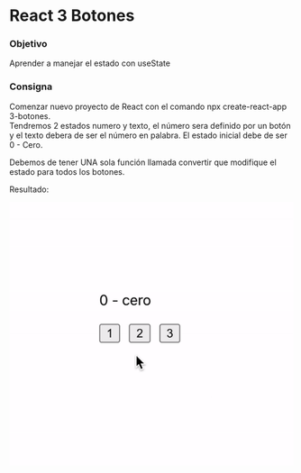 # React 3 Botones

### Objetivo

Aprender a manejar el estado con useState

### Consigna
Comenzar nuevo proyecto de React con el comando npx create-react-app 3-botones. <br>
Tendremos 2 estados numero y texto, el número sera definido por un botón y el texto debera de ser el número en palabra. El estado inicial debe de ser 0 - Cero.


Debemos de tener UNA sola función llamada convertir que modifique el estado para todos los botones.

Resultado:

<img src="./resultado.gif">
